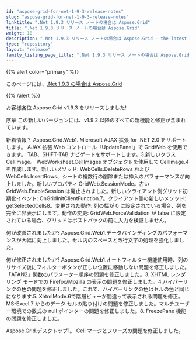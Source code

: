 ```yaml
---
id: "aspose-grid-for-net-1-9-3-release-notes"
slug: "aspose-grid-for-net-1-9-3-release-notes"
linktitle: ".Net 1.9.3 リリース ノートの場合は Aspose.Grid"
title: ".Net 1.9.3 リリース ノートの場合は Aspose.Grid"
weight: 10
description: ".Net 1.9.3 リリース ノートの場合は Aspose.Grid – the latest updates and fixes."
type: "repository"
layout: "release"
family_listing_page_title: ".Net 1.9.3 リリース ノートの場合は Aspose.Grid"
---
```

{{% alert color="primary" %}} 

このページには、[.Net 1.9.3 の場合は Aspose.Grid](https://releases.aspose.com/cells/net/new-releases/aspose.grid-for-.net-1.9.3/)

{{% /alert %}} 

お客様各位 Aspose.Grid v1.9.3 をリリースしました!

序章
この新しいバージョンには、v1.9.2 以降のすべての新機能と修正が含まれています。

新着情報？
Aspose.Grid.Web1. Microsoft AJAX 拡張 for .NET 2.0 をサポートします。 AJAX 拡張 Web コントロール「UpdatePanel」で GridWeb を使用できます。 TAB、SHIFT-TAB ナビゲートをサポートします。3.新しいクラス CellImage。 WebWorksheet.CellImages オブジェクトを使用して CellImage.4 を作成します。新しいメソッド: WebCells.DeleteRows および WebCells.InsertRows、シートの複数行の削除または挿入のパフォーマンスが向上しました。新しいプロパティ GridWeb.SessionMode。古い GridWeb.EnableSession は廃止されました。新しいクライアント側グリッド初期化イベント: OnGridInitClientFunction.7。クライアント側の新しいメソッド: getSelectedCells8。変更された動作: 列の幅が 0 に設定されている場合、列を完全に非表示にします。動作の変更: GridWeb.ForceValidation が false に設定されている場合、グリッドはポストバックの前に入力を検証しません。

何が改善されましたか?
 Aspose.Grid.Web1.データバインディングのパフォーマンスが大幅に向上しました。セル内のスペースと改行文字の処理を強化しました。

何が修正されましたか?
Aspose.Grid.Web1.オートフィルター機能使用時、列のリサイズ後にフィルターボタンが正しい位置に移動しない問題を修正しました。 「ATAN2」関数のパラメーター順序の問題を修正しました。3. XHTML レンダリング モードでの Firefox/Mozilla の表示の問題を修正しました。4.ハイパーリンクの色の問題を修正しました。これで、ハイパーリンクの色はセルの色と同じになります.5. XhtmlMode.6で階層ビューが間違って表示される問題を修正。 MS-Excel.7 からのデータ セルの貼り付けの問題を修正しました。マルチユーザー環境での数式の null ポインターの問題を修正しました。8. FreezePane 機能の問題を修正しました。

Aspose.Grid.デスクトップ1。 Cell マージとフリーズの問題を修正しました。
